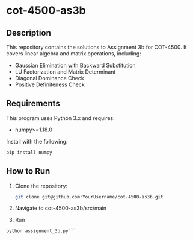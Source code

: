 # cot-4500-as3b

## Description

This repository contains the solutions to Assignment 3b for COT-4500. It covers linear algebra and matrix operations, including:

- Gaussian Elimination with Backward Substitution  
- LU Factorization and Matrix Determinant  
- Diagonal Dominance Check  
- Positive Definiteness Check  

## Requirements

This program uses Python 3.x and requires:

- numpy>=1.18.0

Install with the following:

```bash
pip install numpy
```

## How to Run

1. Clone the repository:

   ```bash
   git clone git@github.com:YourUsername/cot-4500-as3b.git
   ```
2. Navigate to cot-4500-as3b/src/main
3. Run
```bash
python assignment_3b.py```
